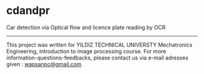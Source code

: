 # cdandpr
Car detection via Optical flow and licence plate reading by OCR



***************************************************************
This project was written for YILDIZ TECHNICAL UNIVERSTY Mechatronics Engineering, introduction to image processing course.
For more information-questions-feedbacks, please contact us via e-mail adresses given :
wapsanpc@gmail.com
